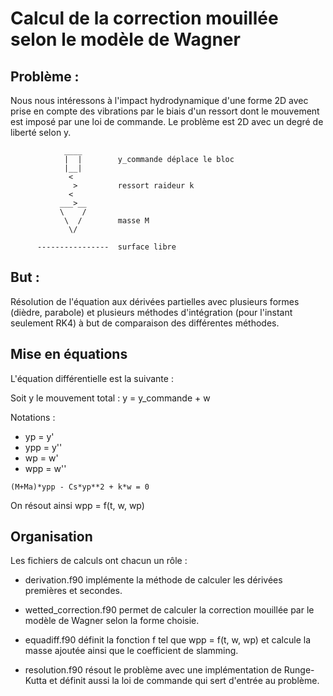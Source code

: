 # Calcul de la correction mouillée selon le modèle de Wagner

## Problème : 

Nous nous intéressons à l'impact hydrodynamique d'une forme 2D avec prise en
compte des vibrations par le biais d'un ressort dont le mouvement est imposé
par une loi de commande. Le problème est 2D avec un degré de liberté selon y.

```
            ____
            |  |        y_commande déplace le bloc
            |__|
             <
              >         ressort raideur k
             <
           ___>__
           \    /
            \  /        masse M
             \/
       
      ----------------  surface libre
```

## But : 

Résolution de l'équation aux dérivées partielles avec plusieurs formes
(dièdre, parabole) et plusieurs méthodes d'intégration (pour l'instant
seulement RK4) à but de comparaison des différentes méthodes.

## Mise en équations

L'équation différentielle est la suivante :

Soit y le mouvement total : y = y_commande + w

Notations : 
- yp  = y' 
- ypp = y''
- wp  = w' 
- wpp = w''

```
(M+Ma)*ypp - Cs*yp**2 + k*w = 0
```
On résout ainsi wpp = f(t, w, wp)

## Organisation

Les fichiers de calculs ont chacun un rôle :

- derivation.f90 implémente la méthode de calculer les dérivées premières et secondes.

- wetted_correction.f90 permet de calculer la correction mouillée par le modèle de Wagner selon la forme choisie.

- equadiff.f90 définit la fonction f tel que wpp = f(t, w, wp) et calcule la masse ajoutée ainsi que le coefficient de slamming.

- resolution.f90 résout le problème avec une implémentation de Runge-Kutta et définit aussi la loi de commande qui sert d'entrée au problème.

